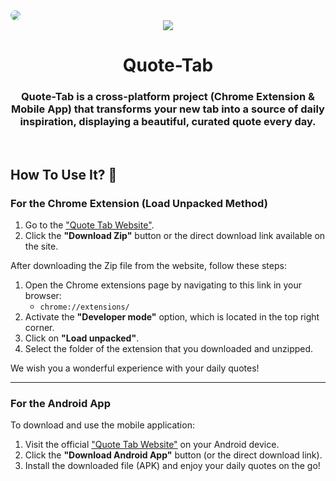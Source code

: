 <img src="https://kareem.is-a.dev/img/projects/quoteTab.png" style="border-radius: 10px">

<br>

<div align="center">
  <img src="https://i.postimg.cc/MpcmhksX/128.png"></img>

# Quote-Tab
### Quote-Tab is a cross-platform project (Chrome Extension & Mobile App) that transforms your new tab into a source of daily inspiration, displaying a beautiful, curated quote every day.
</div>
<br>

## How To Use It? 🚀

### For the Chrome Extension (Load Unpacked Method)

1.  Go to the ["Quote Tab Website"](https://quote-tab.netlify.app/).
2.  Click the **"Download Zip"** button or the direct download link available on the site.

After downloading the Zip file from the website, follow these steps:

1.  Open the Chrome extensions page by navigating to this link in your browser:
    - `chrome://extensions/`
2.  Activate the **"Developer mode"** option, which is located in the top right corner.
3.  Click on **"Load unpacked"**.
4.  Select the folder of the extension that you downloaded and unzipped.

We wish you a wonderful experience with your daily quotes!

---

### For the Android App

To download and use the mobile application:

1.  Visit the official ["Quote Tab Website"](https://quote-tab.netlify.app/) on your Android device.
2.  Click the **"Download Android App"** button (or the direct download link).
3.  Install the downloaded file (APK) and enjoy your daily quotes on the go!
